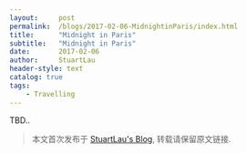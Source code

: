 ```yaml
---
layout:     post
permalink:  /blogs/2017-02-06-MidnightinParis/index.html
title:      "Midnight in Paris"
subtitle:   "Midnight in Paris"
date:       2017-02-06
author:     StuartLau
header-style: text
catalog: true
tags:
    - Travelling
---
```

TBD..
> 本文首次发布于 [StuartLau's Blog](https://stuartlau.github.io), 转载请保留原文链接.
